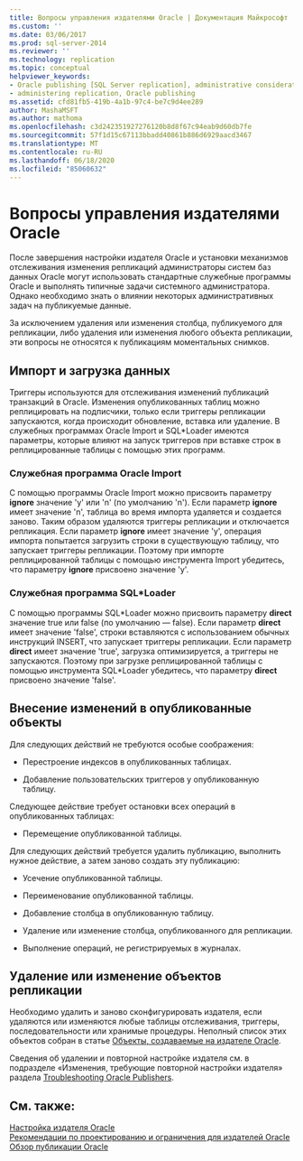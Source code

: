 ```yaml
---
title: Вопросы управления издателями Oracle | Документация Майкрософт
ms.custom: ''
ms.date: 03/06/2017
ms.prod: sql-server-2014
ms.reviewer: ''
ms.technology: replication
ms.topic: conceptual
helpviewer_keywords:
- Oracle publishing [SQL Server replication], administrative considerations
- administering replication, Oracle publishing
ms.assetid: cfd81fb5-419b-4a1b-97c4-be7c9d4ee289
author: MashaMSFT
ms.author: mathoma
ms.openlocfilehash: c3d242351927276120b8d8f67c94eab9d60db7fe
ms.sourcegitcommit: 57f1d15c67113bbadd40861b886d6929aacd3467
ms.translationtype: MT
ms.contentlocale: ru-RU
ms.lasthandoff: 06/18/2020
ms.locfileid: "85060632"
---
```

# <a name="administrative-considerations-for-oracle-publishers"></a>Вопросы управления издателями Oracle
  После завершения настройки издателя Oracle и установки механизмов отслеживания изменения репликаций администраторы систем баз данных Oracle могут использовать стандартные служебные программы Oracle и выполнять типичные задачи системного администратора. Однако необходимо знать о влиянии некоторых административных задач на публикуемые данные.  
  
 За исключением удаления или изменения столбца, публикуемого для репликации, либо удаления или изменения любого объекта репликации, эти вопросы не относятся к публикациям моментальных снимков.  
  
## <a name="importing-and-loading-data"></a>Импорт и загрузка данных  
 Триггеры используются для отслеживания изменений публикаций транзакций в Oracle. Изменения опубликованных таблиц можно реплицировать на подписчики, только если триггеры репликации запускаются, когда происходит обновление, вставка или удаление. В служебных программах Oracle Import и SQL*Loader имеются параметры, которые влияют на запуск триггеров при вставке строк в реплицированные таблицы с помощью этих программ.  
  
### <a name="oracle-import"></a>Служебная программа Oracle Import  
 С помощью программы Oracle Import можно присвоить параметру **ignore** значение 'y' или 'n' (по умолчанию 'n'). Если параметр **ignore** имеет значение 'n', таблица во время импорта удаляется и создается заново. Таким образом удаляются триггеры репликации и отключается репликация. Если параметр **ignore** имеет значение 'y', операция импорта попытается загрузить строки в существующую таблицу, что запускает триггеры репликации. Поэтому при импорте реплицированной таблицы с помощью инструмента Import убедитесь, что параметру **ignore** присвоено значение 'y'.  
  
### <a name="sqlloader"></a>Служебная программа SQL*Loader  
 С помощью программы SQL\*Loader можно присвоить параметру **direct** значение true или false (по умолчанию — false). Если параметр **direct** имеет значение 'false', строки вставляются с использованием обычных инструкций INSERT, что запускает триггеры репликации. Если параметр **direct** имеет значение 'true', загрузка оптимизируется, а триггеры не запускаются. Поэтому при загрузке реплицированной таблицы с помощью инструмента SQL*Loader убедитесь, что параметру **direct** присвоено значение 'false'.  
  
## <a name="making-changes-to-published-objects"></a>Внесение изменений в опубликованные объекты  
 Для следующих действий не требуются особые соображения:  
  
-   Перестроение индексов в опубликованных таблицах.  
  
-   Добавление пользовательских триггеров у опубликованную таблицу.  
  
 Следующее действие требует остановки всех операций в опубликованных таблицах:  
  
-   Перемещение опубликованной таблицы.  
  
 Для следующих действий требуется удалить публикацию, выполнить нужное действие, а затем заново создать эту публикацию:  
  
-   Усечение опубликованной таблицы.  
  
-   Переименование опубликованной таблицы.  
  
-   Добавление столбца в опубликованную таблицу.  
  
-   Удаление или изменение столбца, опубликованного для репликации.  
  
-   Выполнение операций, не регистрируемых в журналах.  
  
## <a name="dropping-or-modifying-replication-objects"></a>Удаление или изменение объектов репликации  
 Необходимо удалить и заново сконфигурировать издателя, если удаляются или изменяются любые таблицы отслеживания, триггеры, последовательности или хранимые процедуры. Неполный список этих объектов собран в статье [Объекты, создаваемые на издателе Oracle](objects-created-on-the-oracle-publisher.md).  
  
 Сведения об удалении и повторной настройке издателя см. в подразделе «Изменения, требующие повторной настройки издателя» раздела [Troubleshooting Oracle Publishers](troubleshooting-oracle-publishers.md).  
  
## <a name="see-also"></a>См. также:  
 [Настройка издателя Oracle](configure-an-oracle-publisher.md)   
 [Рекомендации по проектированию и ограничения для издателей Oracle](design-considerations-and-limitations-for-oracle-publishers.md)   
 [Обзор публикации Oracle](oracle-publishing-overview.md)  
  
  
